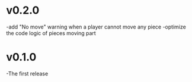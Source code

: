 # v0.2.0
-add "No move" warning when a player cannot move any piece
-optimize the code logic of pieces moving part
# v0.1.0
-The first release